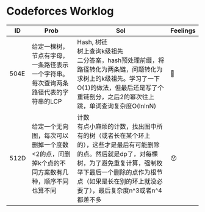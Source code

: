 # Codeforces Worklog
|  ID   | Prob  | Sol | Feelings| 
|  ----  | ----  | ---- | ---- |
| 504E  | 给定一棵树，节点有字母，一条路径表示一个字符串。每次查询两条路径代表的字符串的LCP| Hash, 树链<br/>树上查询k级祖先<br/>二分答案，hash预处理前缀，将路径转化为两条链，问题转化为求树上的k级祖先。学习了一下O(1)的做法，但最后还是写了个重链剖分，之后2的幂次往上跳，单词查询复杂度O(lnlnN) |:monocle_face:  |
| 512D  | 给定一个无向图，每次可以删掉一个度数<2的点，问删掉k个点的不同方案数有几种，顺序不同也算不同 | 计数<br/> 有点小麻烦的计数，找出图中所有的树（或者长在某个环上的），这些才是最后有可能删除的点。然后就是dp了，对每棵树，为了避免重复计算，强制枚举下最后一个删除的点作为根节点（如果是长在别的环上就没必要了），最后复杂度n^3或者n^4都差不多| :hushed:	|
